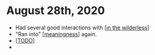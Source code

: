 # August 28th, 2020
- Had several good interactions with [[in the wilderless]]
- "Ran into" [[meaningness]] again.
- [[TODO]]
- 

[//begin]: # "Autogenerated link references for markdown compatibility"
[in the wilderless]: ../in-the-wilderless.md "In the Wilderless"
[meaningness]: ../meaningness.md "Meaningness"
[TODO]: ../todo.md "Todo"
[//end]: # "Autogenerated link references"